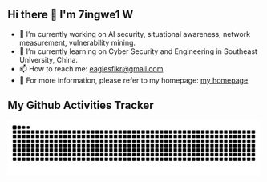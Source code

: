## Hi there 👋  I'm 7ingwe1 W

<!--
**Eaglesfikr/Eaglesfikr** is a ✨ _special_ ✨ repository because its `README.md` (this file) appears on your GitHub profile.

Here are some ideas to get you started:
-->
- 🔭 I’m currently working on AI security, situational awareness, network measurement, vulnerability mining.
- 🌱 I’m currently learning on Cyber Security and Engineering in Southeast University, China. 
- 📫 How to reach me: eaglesfikr@gmail.com
- :newspaper: For more information, please refer to my homepage: [my homepage](https://blog.7ingwe1.top/)
<!--- 👯 I’m looking to collaborate on ... 
- 🤔 I’m looking for help with ...
- 💬 Ask me about ... -->
<!---- 😄 Pronouns: ...
- ⚡ Fun fact: ...-->

<!----[![Anurag's GitHub stats](https://github-readme-stats.vercel.app/api?username=eaglesfikr)](https://github.com/anuraghazra/github-readme-stats)-->



<!--##  NEWS-->

<!--[GAN-based Model Inversion Attack-2025.03.28](https://eaglesfikr.github.io/posts/GAN_based-Model-Inversion-Attack/)-->

<!--[PLG-MI-using CGAN and top-n to MI-2025.04.01](https://eaglesfikr.github.io/posts/PLG_MI_using-CGAN-and-top-n-to-MI/)-->

<!--## Skills Set-->
<!--![PYTHON](https://img.shields.io/badge/Python-3776AB?style=for-the-badge&logo=python&logoColor=white) ![go](https://img.shields.io/badge/go-%2300ADD8.svg?style=for-the-badge&logo=go&logoColor=white) ![JAVA](https://img.shields.io/badge/Java-ED8B00?style=for-the-badge&logo=openjdk&logoColor=white) ![C](https://img.shields.io/badge/C-00599C?style=for-the-badge&logo=c&logoColor=white)  ![C++](https://img.shields.io/badge/C%2B%2B-00599C?style=for-the-badge&logo=c%2B%2B&logoColor=white)  ![PHP](https://img.shields.io/badge/PHP-777BB4?style=for-the-badge&logo=php&logoColor=white) ![JAVASCRIPT](https://img.shields.io/badge/JavaScript-323330?style=for-the-badge&logo=javascript&logoColor=F7DF1E) ![React](https://img.shields.io/badge/React-61DAFB?style=for-the-badge&logo=react&logoColor=black)-->




## My Github Activities Tracker
![](https://raw.githubusercontent.com/Eaglesfikr/Eaglesfikr/refs/heads/output/github-contribution-grid-snake.svg)
